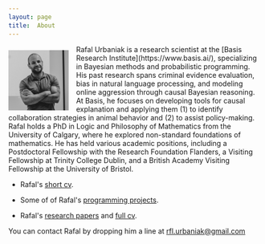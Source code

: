 ```yaml
---
layout: page
title:  About
---
```



<img src="../images/rafalProfile.JPG" alt="Rafal" width="120" style="float: left; padding: 10px 15px 0px 0px;"/>
  Rafal Urbaniak is a research scientist at the [Basis Research Institute](https://www.basis.ai/), specializing in Bayesian methods and probabilistic programming. His past research spans criminal evidence evaluation, bias in natural language processing, and modeling online aggression through causal Bayesian reasoning. At Basis, he focuses on developing tools for causal explanation and applying them (1) to identify collaboration strategies in animal behavior and (2) to assist policy-making. Rafal holds a PhD in Logic and Philosophy of Mathematics from the University of Calgary, where he explored non-standard foundations of mathematics. He has held various academic positions, including a Postdoctoral Fellowship with the Research Foundation Flanders, a Visiting Fellowship at Trinity College Dublin, and a British Academy Visiting Fellowship at the University of Bristol.


- Rafal's [short cv](https://github.com/rfl-urbaniak/rfl-urbaniak.github.io/raw/main/cv/urbaniakCVshort.pdf).

- Some of of Rafal's [programming projects](https://rfl-urbaniak.github.io/menu/projects.html).

- Rafal's [research papers](https://ug.academia.edu/Rafa%C5%82Urbaniak) and [full cv](https://github.com/rfl-urbaniak/rfl-urbaniak.github.io/raw/main/cv/urbaniakCVjoint.pdf).



You can contact Rafal by dropping him a line at rfl.urbaniak@gmail.com
